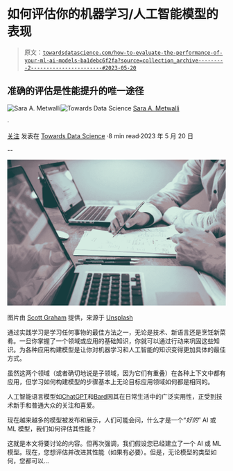 # 如何评估你的机器学习/人工智能模型的表现

> 原文：[`towardsdatascience.com/how-to-evaluate-the-performance-of-your-ml-ai-models-ba1debc6f2fa?source=collection_archive---------2-----------------------#2023-05-20`](https://towardsdatascience.com/how-to-evaluate-the-performance-of-your-ml-ai-models-ba1debc6f2fa?source=collection_archive---------2-----------------------#2023-05-20)

## 准确的评估是性能提升的唯一途径

[](https://saraametwalli.medium.com/?source=post_page-----ba1debc6f2fa--------------------------------)![Sara A. Metwalli](https://saraametwalli.medium.com/?source=post_page-----ba1debc6f2fa--------------------------------)[](https://towardsdatascience.com/?source=post_page-----ba1debc6f2fa--------------------------------)![Towards Data Science](https://towardsdatascience.com/?source=post_page-----ba1debc6f2fa--------------------------------) [Sara A. Metwalli](https://saraametwalli.medium.com/?source=post_page-----ba1debc6f2fa--------------------------------)

·

[关注](https://medium.com/m/signin?actionUrl=https%3A%2F%2Fmedium.com%2F_%2Fsubscribe%2Fuser%2F7938431b336a&operation=register&redirect=https%3A%2F%2Ftowardsdatascience.com%2Fhow-to-evaluate-the-performance-of-your-ml-ai-models-ba1debc6f2fa&user=Sara+A.+Metwalli&userId=7938431b336a&source=post_page-7938431b336a----ba1debc6f2fa---------------------post_header-----------) 发表在 [Towards Data Science](https://towardsdatascience.com/?source=post_page-----ba1debc6f2fa--------------------------------) ·8 min read·2023 年 5 月 20 日[](https://medium.com/m/signin?actionUrl=https%3A%2F%2Fmedium.com%2F_%2Fvote%2Ftowards-data-science%2Fba1debc6f2fa&operation=register&redirect=https%3A%2F%2Ftowardsdatascience.com%2Fhow-to-evaluate-the-performance-of-your-ml-ai-models-ba1debc6f2fa&user=Sara+A.+Metwalli&userId=7938431b336a&source=-----ba1debc6f2fa---------------------clap_footer-----------)

--

[](https://medium.com/m/signin?actionUrl=https%3A%2F%2Fmedium.com%2F_%2Fbookmark%2Fp%2Fba1debc6f2fa&operation=register&redirect=https%3A%2F%2Ftowardsdatascience.com%2Fhow-to-evaluate-the-performance-of-your-ml-ai-models-ba1debc6f2fa&source=-----ba1debc6f2fa---------------------bookmark_footer-----------)![](img/179ab3fd989ac42746ac78c4f5aab453.png)

图片由 [Scott Graham](https://unsplash.com/@homajob?utm_source=medium&utm_medium=referral) 提供，来源于 [Unsplash](https://unsplash.com/?utm_source=medium&utm_medium=referral)

通过实践学习是学习任何事物的最佳方法之一，无论是技术、新语言还是烹饪新菜肴。一旦你掌握了一个领域或应用的基础知识，你就可以通过行动来巩固这些知识。为各种应用构建模型是让你对机器学习和人工智能的知识变得更加具体的最佳方式。

虽然这两个领域（或者确切地说是子领域，因为它们有重叠）在各种上下文中都有应用，但学习如何构建模型的步骤基本上无论目标应用领域如何都是相同的。

人工智能语言模型如[ChatGPT](https://openai.com/blog/chatgpt)和[Bard](https://bard.google.com/)因其在日常生活中的广泛实用性，正受到技术新手和普通大众的关注和喜爱。

现在越来越多的模型被发布和展示，人们可能会问，什么才是一个“*好的*” AI 或 ML 模型，我们如何评估其性能？

这就是本文将要讨论的内容。但再次强调，我们假设您已经建立了一个 AI 或 ML 模型。现在，您想评估并改进其性能（如果有必要）。但是，无论模型的类型如何，您都可以…

